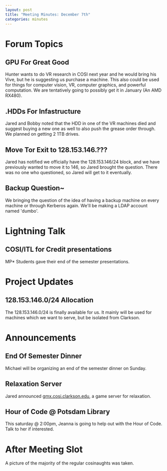 ```yaml
---
layout: post
title: "Meeting Minutes: December 7th"
categories: minutes
---
```


# Forum Topics

## GPU For Great Good
Hunter wants to do VR research in COSI next year and he would bring his Vive, but he
is suggesting us purchase a machine. This also could be used for things for computer vision,
VR, computer graphics, and powerful computation. We are tentatively going to possibly get it
in January (An AMD RX480).

## .HDDs For Infastructure
Jared and Bobby noted that the HDD in one of the VR machines died and suggest buying
a new one as well to also push the grease order through. We planned on getting 2 1TB
drives.

## Move Tor Exit to 128.153.146.???
Jared has notified we officially have the 128.153.146/24 block, and we have previously
wanted to move it to 146, so Jared brought the question. There was no one who questioned,
so Jared will get to it eventually.

## Backup Question~
We bringing the question of the idea of having a backup machine on every machine or through
Kerberos again. We'll be making a LDAP account named 'dumbo'.

# Lightning Talk

## COSI/ITL for Credit presentations
MP* Students gave their end of the semester presentations.

# Project Updates

## 128.153.146.0/24 Allocation
The 128.153.146.0/24 is finally available for us. It mainly will be used for machines which we
want to serve, but be isolated from Clarkson.

# Announcements

## End Of Semester Dinner
Michael will be organizing an end of the semester dinner on Sunday.

## Relaxation Server
Jared announced [gmx.cosi.clarkson.edu](http://gmx.cosi.clarkson.edu), a game server for relaxation.

## Hour of Code @ Potsdam Library
This saturday @ 2:00pm, Jeanna is going to help out with the Hour of Code. Talk to her if interested.

# After Meeting Slot
A picture of the majority of the regular cosinaughts was taken.
